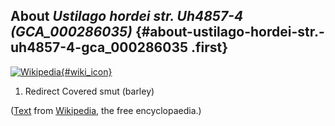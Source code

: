About *Ustilago hordei str. Uh4857-4 (GCA\_000286035)* {#about-ustilago-hordei-str.-uh4857-4-gca_000286035 .first}
------------------------------------------------------

[![Wikipedia](/img/wikipedia_logo_v2_en.png){#wiki_icon}](http://en.wikipedia.org/wiki/Ustilago_hordei)

1.  Redirect Covered smut (barley)

([Text](http://en.wikipedia.org/wiki/Ustilago_hordei) from
[Wikipedia](http://en.wikipedia.org/), the free encyclopaedia.)
